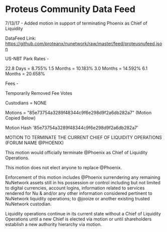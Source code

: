 # Proteus Community Data Feed

7/13/17 - Added motion in support of terminating Phoenix as Chief of Liquidity

DataFeed Link: https://github.com/proteanx/nunetwork/raw/master/feed/proteusnufeed.json

US-NBT Park Rates - 

22.8 Days  =  8.755%
1.5 Months = 10.183%
3.0 Months = 14.592%
6.1 Months = 20.658%

Fees - 

Temporarily Removed Fee Votes

Custodians =  NONE

Motions =  "85e73754a3289f48344c9f6e298d9f2a6db282a7" (Motion Copied Below)

Motion Hash '85e73754a3289f48344c9f6e298d9f2a6db282a7'

MOTION TO TERMINATE THE CURRENT CHIEF OF LIQUIDITY OPERATIONS (FORUM NAME @PHOENIX)

This motion would officially terminate @Phoenix as Chief of Liquidity Operations.

This motion does not elect anyone to replace @Phoenix.

Enforcement of this motion includes @Phoenix surrendering any remaining NuNetwork assets still in his possession or control including but not limited to digital currencies, account logins, information related to services rendered for Nu & and/or any other information considered pertinent to NuNetwork liquidity operations; to @jooize or another existing trusted NuNetwork custodian.

Liquidity operations continue in its current state without a Chief of Liquidity Operations until a new Chief is elected via motion or until shareholders establish a new authority hierarchy via motion.
